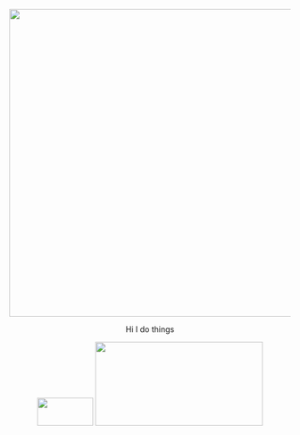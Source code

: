 <p align="center">
  <img width="890" height="550" src ="https://upload.wikimedia.org/wikipedia/en/thumb/c/c3/Flag_of_France.svg/1200px-Flag_of_France.svg.png">
</p>
<p align="center">
  Hi I do things
</p>
<p align="center">
  <img width="100" height="50" src="https://visitor-badge.laobi.icu/badge?page_id=Nesanco.visitor-badge">
  <img width="300" height="150" src="https://github-readme-stats.vercel.app/api/top-langs/?username=Nesanco&layout=compact">
</p>




